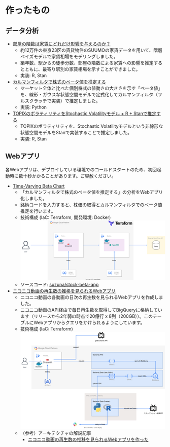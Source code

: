 # 作ったもの

## データ分析

- [部屋の階数は家賃にどれだけ影響を与えるのか？](https://suzuna.me/posts/rent-by-floor/)
  - 約12万件の東京23区の賃貸物件のSUUMOの家賃データを用いて、階層ベイズモデルで家賃相場をモデリングしました。
  - 築年数、駅からの徒歩分数、部屋の階数による家賃への影響を推定するとともに、最寄り駅別の家賃相場を示すことができました。
  - 実装: R, Stan
- [カルマンフィルタで株式のベータ値を推定する](https://suzuna.me/posts/stock-beta/)
  - マーケット全体と比べた個別株式の値動きの大きさを示す「ベータ値」を、線形・ガウスな状態空間モデルで定式化してカルマンフィルタ（フルスクラッチで実装）で推定しました。
  - 実装: Python
- [TOPIXのボラティリティをStochastic Volatilityモデル + R + Stanで推定する](https://suzuna.me/posts/stochastic-volatility-model/)
  - TOPIXのボラティリティを、Stochastic Volatilityモデルという非線形な状態空間モデルをStanで実装することで推定しました。
  - 実装: R, Stan

## Webアプリ

各Webアプリは、デプロイしている環境でのコールドスタートのため、初回起動時に数十秒かかることがあります。ご容赦ください。

- [Time-Varying Beta Chart](https://dev-streamlit-s5ootw75ka-an.a.run.app/)
  - 「カルマンフィルタで株式のベータ値を推定する」の分析をWebアプリ化しました。
  - 銘柄コードを入力すると、株価の取得とカルマンフィルタでのベータ値推定を行います。
  - 技術構成 (IaC: Terraform, 開発環境: Docker)
    ![architecture_stock-beta-app](./architecture/architecture_stock-beta-app.drawio.svg)
  - ソースコード: [suzuna/stock-beta-app](https://github.com/suzuna/stock-beta-app)
- [ニコニコ動画の再生数の推移を見られるWebアプリ](https://dev-frontend-n2jb3odbgq-an.a.run.app/)
  - ニコニコ動画の各動画の日次の再生数を見られるWebアプリを作成しました。
  - ニコニコ動画のAPI経由で毎日再生数を取得してBigQueryに格納しています（リリースから2年弱の時点で20億行 x 8列（200GB））。このテーブルにWebアプリからクエリをかけられるようにしています。
  - 技術構成 (IaC: Terraform)
    ![architecture_nicolog-backend](./architecture/architecture_nicolog.drawio.svg)
  - （参考）アーキテクチャの解説記事
    - [ニコニコ動画の再生数の推移を見られるWebアプリを作った](https://suzuna.me/posts/nicolog/)
